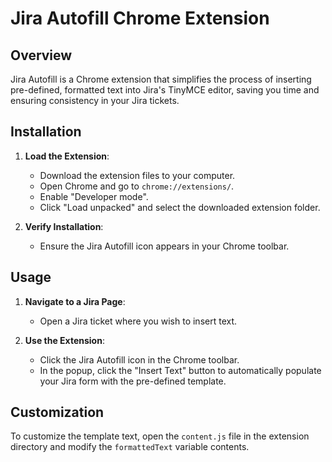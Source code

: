 # Jira Autofill Chrome Extension

## Overview

Jira Autofill is a Chrome extension that simplifies the process of inserting pre-defined, formatted text into Jira's TinyMCE editor, saving you time and ensuring consistency in your Jira tickets.

## Installation

1. **Load the Extension**:
   - Download the extension files to your computer.
   - Open Chrome and go to `chrome://extensions/`.
   - Enable "Developer mode".
   - Click "Load unpacked" and select the downloaded extension folder.

2. **Verify Installation**:
   - Ensure the Jira Autofill icon appears in your Chrome toolbar.

## Usage

1. **Navigate to a Jira Page**:
   - Open a Jira ticket where you wish to insert text.

2. **Use the Extension**:
   - Click the Jira Autofill icon in the Chrome toolbar.
   - In the popup, click the "Insert Text" button to automatically populate your Jira form with the pre-defined template.

## Customization

To customize the template text, open the `content.js` file in the extension directory and modify the `formattedText` variable contents.